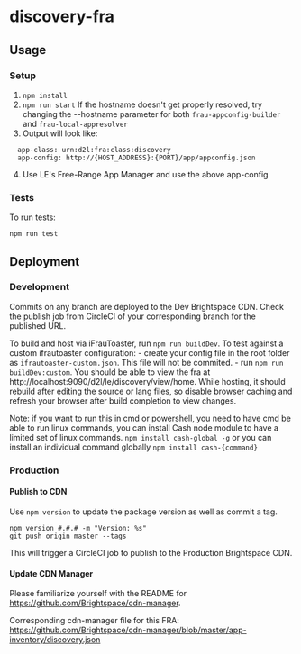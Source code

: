 # discovery-fra

## Usage

### Setup

1. `npm install`
2. `npm run start`
If the hostname doesn't get properly resolved, try changing the --hostname parameter for both `frau-appconfig-builder` and `frau-local-appresolver`
3. Output will look like:
```
  app-class: urn:d2l:fra:class:discovery
  app-config: http://{HOST_ADDRESS}:{PORT}/app/appconfig.json
```
4. Use LE's Free-Range App Manager and use the above app-config

### Tests

To run tests:
```
npm run test
```

## Deployment

### Development

Commits on any branch are deployed to the Dev Brightspace CDN. Check the publish job from CircleCI of your corresponding branch for the published URL.

To build and host via iFrauToaster, run `npm run buildDev`.
To test against a custom ifrautoaster configuration:
	- create your config file in the root folder as `ifrautoaster-custom.json`. This file will not be commited.
	- run `npm run buildDev:custom`.
You should be able to view the fra at http://localhost:9090/d2l/le/discovery/view/home.
While hosting, it should rebuild after editing the source or lang files, so disable browser caching and refresh your browser after build completion to view changes.

Note: if you want to run this in cmd or powershell, you need to have cmd be able to run linux commands, you can install Cash node module to have a limited set of linux commands.
`npm install cash-global -g` or you can install an individual command globally `npm install cash-{command}`

### Production

#### Publish to CDN
Use `npm version` to update the package version as well as commit a tag.

```
npm version #.#.# -m "Version: %s"
git push origin master --tags
```

This will trigger a CircleCI job to publish to the Production Brightspace CDN.

#### Update CDN Manager

Please familiarize yourself with the README for https://github.com/Brightspace/cdn-manager.

Corresponding cdn-manager file for this FRA: https://github.com/Brightspace/cdn-manager/blob/master/app-inventory/discovery.json
